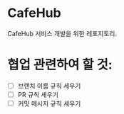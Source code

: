 # CafeHub
CafeHub 서비스 개발을 위한 레포지토리. 

# 협업 관련하여 할 것: 
- [ ] 브랜치 이름 규칙 세우기
- [ ] PR 규칙 세우기
- [ ] 커밋 메시지 규칙 세우기

